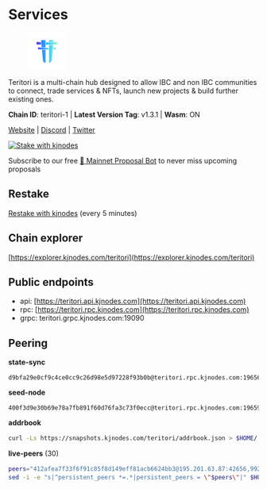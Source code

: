 # Services

<figure><img src="https://raw.githubusercontent.com/kj89/cosmos-images/main/logos/teritori.png" alt=""><figcaption></figcaption></figure>

Teritori is a multi-chain hub designed to allow IBC and non IBC communities  to connect, trade services & NFTs, launch new projects & build further existing ones.

**Chain ID**: teritori-1 | **Latest Version Tag**: v1.3.1 | **Wasm**: ON

[Website](https://teritori.com) | [Discord](https://discord.gg/teritori) | [Twitter](https://twitter.com/TeritoriNetwork)

[![Stake with kjnodes](https://i.ibb.co/cr44Q8j/button-stake-with-kjnodes.png)](https://restake.app/teritori/torivaloper184ln03hkpt75uhrrr26f66kvcqvf4yn4nc2xjm)

Subscribe to our free [🤖 Mainnet Proposal Bot](https://t.me/kjnodes_proposal_bot) to never miss upcoming proposals

## Restake

[Restake with kjnodes](https://restake.app/teritori/torivaloper184ln03hkpt75uhrrr26f66kvcqvf4yn4nc2xjm) (every 5 minutes)
## Chain explorer
[https://explorer.kjnodes.com/teritori](https://explorer.kjnodes.com/teritori)

## Public endpoints

* api: [https://teritori.api.kjnodes.com](https://teritori.api.kjnodes.com)
* rpc: [https://teritori.rpc.kjnodes.com](https://teritori.rpc.kjnodes.com)
* grpc: teritori.grpc.kjnodes.com:19090

## Peering

**state-sync**

```text
d9bfa29e0cf9c4ce0cc9c26d98e5d97228f93b0b@teritori.rpc.kjnodes.com:19656
```

**seed-node**

```text
400f3d9e30b69e78a7fb891f60d76fa3c73f0ecc@teritori.rpc.kjnodes.com:19659
```

**addrbook**
```bash
curl -Ls https://snapshots.kjnodes.com/teritori/addrbook.json > $HOME/.teritorid/config/addrbook.json
```

**live-peers** (30)
```bash
peers="412afea7f33f6f91c85f8d149eff81acb6624bb3@195.201.63.87:42656,992b8ab3e7b0ff4025be3082a3bf72107580bd49@65.109.106.172:36656,ebc272824924ea1a27ea3183dd0b9ba713494f83@95.214.52.139:27166,d9bfa29e0cf9c4ce0cc9c26d98e5d97228f93b0b@65.109.88.38:19656,15e7d5ef19a373da5ca7aebbe3b57203f21e0a07@198.244.179.127:26656,0b27217386756577e1eadf00c4169dc8f041e522@51.210.7.219:26656,2b4f46e601fb4ede2a0c98976337e3afdaa50dac@65.108.238.102:15956,63c28f10976800fd783930067d3d3a4eef358b28@173.215.85.171:20070,6085c32b26fb1baa4b16b426f5d56f2fff81cfc7@135.181.165.246:26656,1f4e77295379ce0c928502d2b075157a8c8a9e64@51.83.96.150:26642,e726816f42831689eab9378d5d577f1d06d25716@176.9.188.21:26656,5057950d34b67a67325f02949703388c4a35c1dd@154.53.59.87:19656,e1b058e5cfa2b836ddaa496b10911da62dcf182e@138.201.8.248:26656,41caa4106f68977e3a5123e56f57934a2d34a1c1@185.16.38.210:27166,c670830fdf60374f008fa4a4eb851deddcdaef5b@65.109.88.107:46656,5fb621ecd0f48889939c663a2d0796403d5a2552@65.109.104.118:61156,35de81a10ed992e427e6eb1d0d9ec3622d0f37fe@193.70.47.90:15956,16f90d350de14a596ebdc683ce5e703c14e40bb3@75.119.146.181:19656,3bd3a20d7c8a26a20927289a7a6bffecf71de53e@51.81.155.97:10856,8e1e342208f400bb10677617d4f08b31a3b48877@138.201.61.159:26656,17308ce7e097819743a01c0d30fedaa27e9f16a4@141.95.65.73:15956,5a98d637a16b16bf425a4a785c9d11a7d1e5b8a0@65.21.131.215:26736,7fed06d0391518f81f56fd8fbe964558f3b7d9da@37.59.21.96:15956,b78dd48a9d34146f04801f479a82348a19a69ab7@51.159.154.57:26656,3594b73f909a9c4b87cfe6a361ef8b2b51124dd5@65.109.69.59:15956,78815c81331c114cd508dae3a012f0d3e5e2b966@185.119.118.117:3000,8480ce1f929a9410567d315a5b3fc2709c2807a7@93.115.25.106:51656,bd6b1d4e82f21bb44fe11e2a1215e08da725e2c8@51.159.130.137:26656,8f28518afd31a42ea81bb3232a50ab0cec4dcdf7@51.158.236.131:26656,46b7ae20e3cc4264076a91c3601f3894a021a80d@65.108.6.45:36656"
sed -i -e "s|^persistent_peers *=.*|persistent_peers = \"$peers\"|" $HOME/.teritorid/config/config.toml
```
